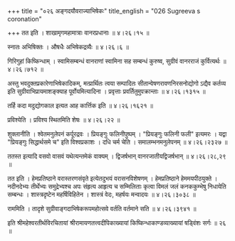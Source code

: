 +++
title = "०२६ अङ्गदयौवराज्याभिषेकः"
title_english = "026 Sugreeva s coronation"

+++
तत इति । शाखामृगमहामात्राः वानरप्रधानाः  ॥  ४।२६।१५  ॥   

  

स्नातः अभिषिक्तः । औषधैः अभिषेकद्रव्यैः  ॥  ४।२६।६  ॥   

  

गिरिगुहां किष्किन्धाम् । स्वामिसम्बन्धं वानराणां स्वामिना सह सम्बन्धं कुरुष्व, सुग्रीवं वानरराजं कुर्वित्यर्थः  ॥  ४।२६।७१२  ॥   

  

अस्तु भवदुक्तप्रकारेणाभिषेकादिकम्, मत्प्रार्थितः त्वया सम्पादितः सीतान्वेषणरावणनिरसनोद्योगो ऽद्यैव कर्तव्य इति सुग्रीवाभिप्रायमाशङ्क्याह पूर्वोयमित्यादिना । प्रवृत्ताः प्रवर्तितुमुपक्रान्ताः  ॥  ४।२६।१३१५  ॥   

  

तर्हि कदा मदुद्योगकाल इत्यत आह कार्त्तिक इति  ॥  ४।२६।१६२१  ॥   

  

प्रविश्येति । प्रविश्य स्थितमिति शेषः  ॥  ४।२६।२२  ॥   

  

शुक्लानीति । श्वेतमनुलेपनं कर्पूरद्रवः । प्रियङ्गुः फलिनीपुष्पम् । "प्रियङ्गुः फलिनी फली" इत्यमरः । यद्वा "प्रियङ्गुः सिद्धार्थसमे च" इति विश्वप्रकाशः । दधि चर्म चेति । समालम्भनमनुलेपनम्  ॥  ४।२६।२३२७  ॥   

  

ततस्त इत्यादि वसवो वासवं यथेत्यन्तमेकं वाक्यम् । द्विजर्षभान् वानरजातीयद्विजर्षभान्  ॥  ४।२६।२८,२९  ॥   

  

तत इति । हेमप्रतिष्ठाने वरास्तरणसंवृते इत्येतदुभयं वरासनविशेषणम् । हेमप्रतिष्ठाने हेममयपीठयुक्ते । नदीनदेभ्यः तीर्थेभ्यः समुद्रेभ्यश्च अपः संहृत्य आहृत्य च सम्मिलिताः कृत्वा विमलं जलं कनककुम्भेषु निधायेति सम्बन्धः । शास्त्रदृष्टेन महर्षिविहितेन । शास्त्रं वेदः, महर्षयः मन्वादयः  ॥  ४।२६।३०३८  ॥   

  

राममिति । तादृशे सुग्रीवाङ्गदाभिषेकरूपमहोत्सवे वर्तति वर्तमाने सति  ॥  ४।२६।३९४१  ॥   

  

इति श्रीमहेश्वरतीर्थविरचितायां श्रीरामायणतत्त्वदीपिकाख्यायां किष्किन्धाकाण्डव्याख्यायां षड्विंशः सर्गः  ॥  २६  ॥   

  

